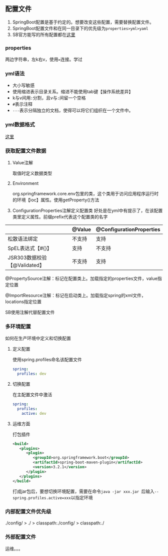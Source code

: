 ## 配置文件

1. SpringBoot配置是基于约定的。想要改变这些配置，需要替换配置文件。
2. SpringBoot配置文件和在同一目录下的优先级为`properties>yml>yaml`
3. SB官方能写的所有配置都在[这里](https://docs.spring.io/spring-boot/docs/current/reference/html/application-properties.html)

### properties

两边字符串，左k右v，使用`=`连接。学过

### yml语法

- 大小写敏感
- 使用缩进表示目录关系。缩进不能使用tab键【操作系统差异】
- k与v间用`:`分割，且v与`:`间留一个空格
- `#`表示注释
- `---`表示分隔独立的文档，使得可以将它们组织在一个文件中。

### yml数据格式

[这里](src/main/resources/application.yml)

### 获取配置文件数据

1. Value注解

   取值时定义数据类型
2. Environment

   org.springframework.core.env包里的类，这个类用于访问应用程序运行时的环境【ioc】属性。使用getProperty()方法
3. ConfigurationProperties注解定义配置类
   好处是在yml中有提示了，在该配置类里定义属性。前缀prefix代表这个配置类的名字

|                        | @Value | @ConfigurationProperties |
|------------------------|--------|--------------------------|
| 松散语法绑定                 | 不支持    | 支持                       |
| SpEL表达式【#{}】           | 支持     | 不支持                      |
| JSR303数据校验【@Validated】 | 不支持    | 支持                       |

@PropertySource注解：标记在配置类上。加载指定的properties文件，value指定位置


@ImportResource注解：标记在启动类上。加载指定spring的xml文件，locations指定位置


SB使用注解代替配置文件

### 多环境配置

如何在生产环境中定义和切换配置

1. 定义配置

   使用spring.profiles命名该配置文件

   ```yaml
   spring:
     profiles: dev
   ```
2. 切换配置

   在主配置文件中激活
   ```yaml
   spring:
     profiles:
       active: dev
   ```

3. 运维方面

   打包插件
   ```xml
   <build>
      <plugins>
         <plugin>
            <groupId>org.springframework.boot</groupId>
            <artifactId>spring-boot-maven-plugin</artifactId>
            <version>3.2.1</version>
         </plugin>
      </plugins>
   </build>
   ```
   打成jar包后，要想切换环境配置，需要在命令`java -jar xxx.jar `后输入`--spring.profiles.active=xxx`以指定环境

### 内部配置文件优先级

./config/ > ./ > classpath:./config/ > classpath:./

### 外部配置文件

运维。。。